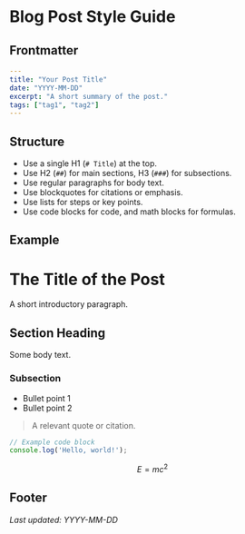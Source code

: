 # Blog Post Style Guide

## Frontmatter
```yaml
---
title: "Your Post Title"
date: "YYYY-MM-DD"
excerpt: "A short summary of the post."
tags: ["tag1", "tag2"]
---
```

## Structure

- Use a single H1 (`# Title`) at the top.
- Use H2 (`##`) for main sections, H3 (`###`) for subsections.
- Use regular paragraphs for body text.
- Use blockquotes for citations or emphasis.
- Use lists for steps or key points.
- Use code blocks for code, and math blocks for formulas.

## Example

# The Title of the Post

A short introductory paragraph.

## Section Heading

Some body text.

### Subsection

- Bullet point 1
- Bullet point 2

> A relevant quote or citation.

```js
// Example code block
console.log('Hello, world!');
```

$$
E = mc^2
$$

## Footer

*Last updated: YYYY-MM-DD*
